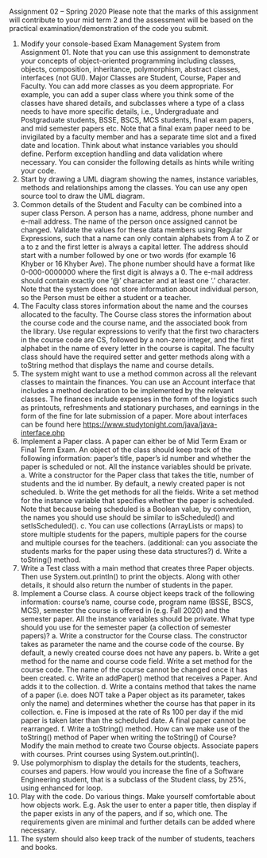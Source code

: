 Assignment 02 – Spring 2020
Please note that the marks of this assignment will contribute to your mid term 2 and the assessment will be based on the practical examination/demonstration of the code you submit.
1. Modify your console-based Exam Management System from Assignment 01. Note that you can use this assignment to demonstrate your concepts of object-oriented programming including classes, objects, composition, inheritance, polymorphism, abstract classes, interfaces (not GUI). Major Classes are Student, Course, Paper and Faculty. You can add more classes as you deem appropriate. For example, you can add a super class where you think some of the classes have shared details, and subclasses where a type of a class needs to have more specific details, i.e., Undergraduate and Postgraduate students, BSSE, BSCS, MCS students, final exam papers, and mid semester papers etc. Note that a final exam paper need to be invigilated by a faculty member and has a separate time slot and a fixed date and location. Think about what instance variables you should define. Perform exception handling and data validation where necessary. You can consider the following details as hints while writing your code.
2. Start by drawing a UML diagram showing the names, instance variables, methods and relationships among the classes. You can use any open source tool to draw the UML diagram.
3. Common details of the Student and Faculty can be combined into a super class Person. A person has a name, address, phone number and e-mail address. The name of the person once assigned cannot be changed. Validate the values for these data members using Regular Expressions, such that a name can only contain alphabets from A to Z or a to z and the first letter is always a capital letter. The address should start with a number followed by one or two words (for example 16 Khyber or 16 Khyber Ave). The phone number should have a format like 0-000-0000000 where the first digit is always a 0. The e-mail address should contain exactly one ‘@’ character and at least one ‘.’ character. Note that the system does not store information about individual person, so the Person must be either a student or a teacher.
4. The Faculty class stores information about the name and the courses allocated to the faculty. The Course class stores the information about the course code and the course name, and the associated book from the library. Use regular expressions to verify that the first two characters in the course code are CS, followed by a non-zero integer, and the first alphabet in the name of every letter in the course is capital. The faculty class should have the required setter and getter methods along with a toString method that displays the name and course details.
5. The system might want to use a method common across all the relevant classes to maintain the finances. You can use an Account interface that includes a method declaration to be implemented by the relevant classes. The finances include expenses in the form of the logistics such as printouts, refreshments and stationary purchases, and earnings in the form of the fine for late submission of a paper. More about interfaces can be found here
https://www.studytonight.com/java/java-interface.php
6. Implement a Paper class. A paper can either be of Mid Term Exam or Final Term Exam. An object of the class should keep track of the following information: paper’s title, paper’s
id number and whether the paper is scheduled or not. All the instance variables should be private.
a. Write a constructor for the Paper class that takes the title, number of students and the id number. By default, a newly created paper is not scheduled.
b. Write the get methods for all the fields. Write a set method for the instance variable that specifies whether the paper is scheduled. Note that because being scheduled is a Boolean value, by convention, the names you should use should be similar to isScheduled() and setIsScheduled().
c. You can use collections (ArrayLists or maps) to store multiple students for the papers, multiple papers for the course and multiple courses for the teachers. (additional: can you associate the students marks for the paper using these data structures?)
d. Write a toString() method.
7. Write a Test class with a main method that creates three Paper objects. Then use System.out.println() to print the objects. Along with other details, it should also return the number of students in the paper.
8. Implement a Course class. A course object keeps track of the following information: course’s name, course code, program name (BSSE, BSCS, MCS), semester the course is offered in (e.g. Fall 2020) and the semester paper. All the instance variables should be private. What type should you use for the semester paper (a collection of semester papers)?
a. Write a constructor for the Course class. The constructor takes as parameter the name and the course code of the course. By default, a newly created course does not have any papers.
b. Write a get method for the name and course code field. Write a set method for the course code. The name of the course cannot be changed once it has been created.
c. Write an addPaper() method that receives a Paper. And adds it to the collection.
d. Write a contains method that takes the name of a paper (i.e. does NOT take a Paper object as its parameter, takes only the name) and determines whether the course has that paper in its collection.
e. Fine is imposed at the rate of Rs 100 per day if the mid paper is taken later than the scheduled date. A final paper cannot be rearranged.
f. Write a toString() method. How can we make use of the toString() method of Paper when writing the toString() of Course?
Modify the main method to create two Course objects. Associate papers with courses. Print courses using System.out.println().
9. Use polymorphism to display the details for the students, teachers, courses and papers. How would you increase the fine of a Software Engineering student, that is a subclass of the Student class, by 25%, using enhanced for loop.
10. Play with the code. Do various things. Make yourself comfortable about how objects work. E.g. Ask the user to enter a paper title, then display if the paper exists in any of the papers, and if so, which one. The requirements given are minimal and further details can be added where necessary.
11. The system should also keep track of the number of students, teachers and books.
